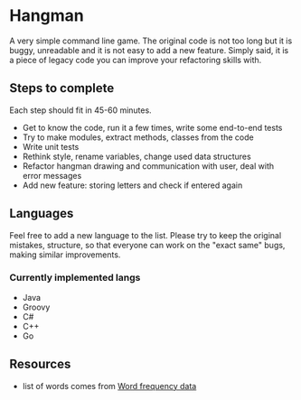 # Hangman

A very simple command line game. The original code is not too long but it is buggy, unreadable and it is not easy to add a new feature. Simply said, it is a piece of legacy code you can improve your refactoring skills with.

## Steps to complete

Each step should fit in 45-60 minutes. 

- Get to know the code, run it a few times, write some end-to-end tests
- Try to make modules, extract methods, classes from the code
- Write unit tests
- Rethink style, rename variables, change used data structures
- Refactor hangman drawing and communication with user, deal with error messages
- Add new feature: storing letters and check if entered again

## Languages

Feel free to add a new language to the list. Please try to keep the original mistakes, structure, so that everyone can work on the "exact same" bugs, making similar improvements.

### Currently implemented langs

- Java
- Groovy
- C#
- C++
- Go

## Resources

- list of words comes from [Word frequency data](https://www.wordfrequency.info/)
